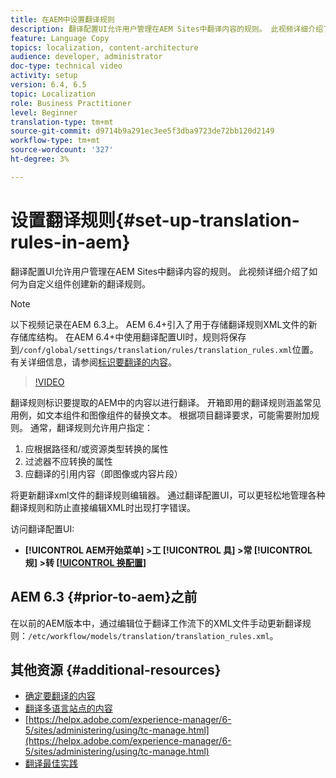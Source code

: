 ```yaml
---
title: 在AEM中设置翻译规则
description: 翻译配置UI允许用户管理在AEM Sites中翻译内容的规则。 此视频详细介绍了如何为自定义组件创建新的翻译规则。
feature: Language Copy
topics: localization, content-architecture
audience: developer, administrator
doc-type: technical video
activity: setup
version: 6.4, 6.5
topic: Localization
role: Business Practitioner
level: Beginner
translation-type: tm+mt
source-git-commit: d9714b9a291ec3ee5f3dba9723de72bb120d2149
workflow-type: tm+mt
source-wordcount: '327'
ht-degree: 3%

---
```



# 设置翻译规则{#set-up-translation-rules-in-aem}

翻译配置UI允许用户管理在AEM Sites中翻译内容的规则。 此视频详细介绍了如何为自定义组件创建新的翻译规则。

>[!NOTE]
>
> 以下视频记录在AEM 6.3上。 AEM 6.4+引入了用于存储翻译规则XML文件的新存储库结构。 在AEM 6.4+中使用翻译配置UI时，规则将保存到`/conf/global/settings/translation/rules/translation_rules.xml`位置。 有关详细信息，请参阅[标识要翻译的内容](https://helpx.adobe.com/experience-manager/6-5/sites/administering/using/tc-rules.html)。

>[!VIDEO](https://video.tv.adobe.com/v/18135/?quality=9&learn=on)

翻译规则标识要提取的AEM中的内容以进行翻译。 开箱即用的翻译规则涵盖常见用例，如文本组件和图像组件的替换文本。 根据项目翻译要求，可能需要附加规则。 通常，翻译规则允许用户指定：

1. 应根据路径和/或资源类型转换的属性
2. 过滤器不应转换的属性
3. 应翻译的引用内容（即图像或内容片段）

将更新翻译xml文件的翻译规则编辑器。 通过翻译配置UI，可以更轻松地管理各种翻译规则和防止直接编辑XML时出现打字错误。

访问翻译配置UI:

* **[!UICONTROL AEM开始菜单] >工 [!UICONTROL 具] >常 [!UICONTROL 规] >转 [[!UICONTROL 换配置]](http://localhost:4502/libs/cq/translation/translationrules/contexts.html)**

## AEM 6.3 {#prior-to-aem}之前

在以前的AEM版本中，通过编辑位于翻译工作流下的XML文件手动更新翻译规则：`/etc/workflow/models/translation/translation_rules.xml`。

## 其他资源 {#additional-resources}

* [确定要翻译的内容](https://helpx.adobe.com/experience-manager/6-5/sites/administering/using/tc-rules.html)
* [翻译多语言站点的内容](https://helpx.adobe.com/experience-manager/6-5/sites/administering/using/translation.html)
* [https://helpx.adobe.com/experience-manager/6-5/sites/administering/using/tc-manage.html](https://helpx.adobe.com/experience-manager/6-5/sites/administering/using/tc-manage.html)
* [翻译最佳实践](https://helpx.adobe.com/experience-manager/6-5/sites/administering/using/tc-bp.html)
